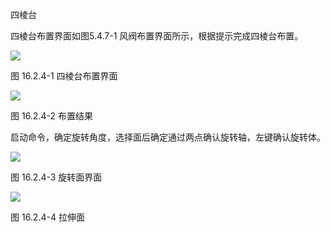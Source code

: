 四棱台
<br/>

四棱台布置界面如图5.4.7\-1 风阀布置界面所示，根据提示完成四棱台布置。

![](file:///C:\Users\pkpm\AppData\Local\Temp\ksohtml8136\wps222.jpg)

图 16.2.4\-1 四棱台布置界面

![](file:///C:\Users\pkpm\AppData\Local\Temp\ksohtml8136\wps223.jpg)

图 16.2.4\-2 布置结果

启动命令，确定旋转角度，选择面后确定通过两点确认旋转轴，左键确认旋转体。

![](file:///C:\Users\pkpm\AppData\Local\Temp\ksohtml8136\wps224.jpg)

图 16.2.4\-3 旋转面界面

![](file:///C:\Users\pkpm\AppData\Local\Temp\ksohtml8136\wps225.jpg)

图 16.2.4\-4 拉伸面